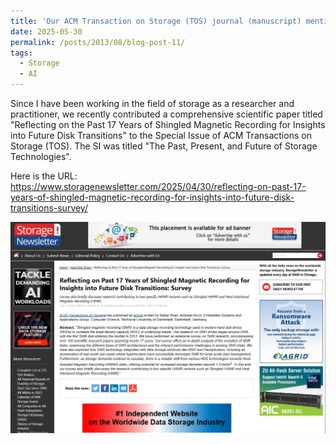 ```yaml
---
title: 'Our ACM Transaction on Storage (TOS) journal (manuscript) mentioned in esteemed Storage Newsletter'
date: 2025-05-30
permalink: /posts/2013/08/blog-post-11/
tags:
  - Storage
  - AI
---
```



Since I have been working in the field of storage as a researcher and practitioner, we recently contributed a comprehensive scientific paper titled "Reflecting on the Past 17 Years of Shingled Magnetic Recording for Insights into Future Disk Transitions" to the Special Issue of ACM Transactions on Storage (TOS). The SI was titled "The Past, Present, and Future of Storage Technologies". 

Here is the URL: https://www.storagenewsletter.com/2025/04/30/reflecting-on-past-17-years-of-shingled-magnetic-recording-for-insights-into-future-disk-transitions-survey/
 

![](/images/SMRstoragenewsletter2025.jpg)

